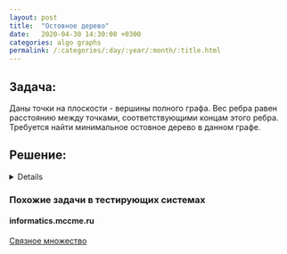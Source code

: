 ```yaml
---
layout: post
title:  "Остовное дерево"
date:   2020-04-30 14:30:00 +0300
categories: algo graphs
permalink: /:categories/:day/:year/:month/:title.html
---
```


## Задача:
Даны точки на плоскости - вершины полного графа. Вес ребра равен расстоянию между точками, соответствующими концам этого ребра. 
Требуется найти минимальное остовное дерево в данном графе. 

## Решение:
<details><summry>Показать решение</summry>
В данной задаче предлагается реализовать модификацию алгоритма Прима.


{% highlight java %}
public static double getDist(Point a, Point b) {
        return Math.sqrt((a.x - b.x) * (a.x - b.x) + (a.y - b.y) * (a.y - b.y));
    }
 
boolean[] used = new boolean[n];
double[] minEdge = new double[n];
int[] minEdgeEnd = new int[n];
Arrays.fill(used, false);
Arrays.fill(minEdge, INF);
Arrays.fill(minEdgeEnd, -1);
minEdge[0] = 0;
 
double sum = 0;
 
for (int i = 0; i < n; i++) {
     int v = -1;
     for (int j = 0; j < n; j++) {
         if (!used[j]) {
            if (v == -1 || minEdge[j] < minEdge[v]) {
                v = j;
            }
      }
 }
 used[v] = true;
 if (minEdgeEnd[v] != -1) {
    sum += getDist(points.get(v), points.get(minEdgeEnd[v]));
 }
 for (int u = 0; u < n; u++) {
     double tmp = getDist(points.get(v), points.get(u));
     if (tmp < minEdge[u]) {
        minEdge[u] = tmp;
        minEdgeEnd[u] = v;
     }
  }
 }
{% endhighlight %}

Для каждой вершины графа храним минимальное ребро, которое ведёт в вершину, которую уже выбрали в остовное дерево.

Соответственно при обработке не выбранных вершин графа необходимо сначала перебрать все минимальные ребра, чтобы выбрать очередную вершину, которая будет добавлена в остов.

При добавлении ребра в остов необходимо пересчитать минимальные ребра ведущие в остов, для вершин еще не включенных в остовное дерево.

Это решение оптимально для плотных графов, так как выбирать минимальное ребро мы можем за O(n), и пересчитывать длины минимальных ребер для не выбранных вершин мы тоже умеем за O(n). В случае же разреженных графов где для поиска минимального ребра используется двоичная куча, мы будем выбирать минимум за O(log n), но обновлять минимальные вершины будем дольше, так как добавление элемента занимает O(log n). В итоге обновление вершин занимает O(n log n). Если запустить такой алгоритм на полных графах, его асимптотика будет O(n^2 log n), что не очень быстро.

Также для экономии памяти можно не хранить матрицу весов, а каждый раз вычислять расстояние между вершинами.


</details>

### Похожие задачи в тестирующих системах

#### informatics.mccme.ru

[Связное множество](https://informatics.mccme.ru/mod/statements/view3.php?id=26153&chapterid=605#1)

